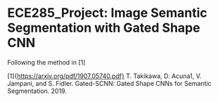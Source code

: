 # ECE285_Project: Image Semantic Segmentation with Gated Shape CNN

Following the method in [1]


[1]{https://arxiv.org/pdf/1907.05740.pdf} T. Takikawa, D. Acuna1, V. Jampani, and S. Fidler. Gated-SCNN: Gated Shape CNNs for Semantic Segmentation. 2019.

